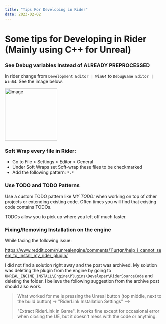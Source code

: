 ```yaml
---
title: "Tips For Developing in Rider"
date: 2023-02-02
---
```


# Some tips for Developing in Rider (Mainly using C++ for Unreal)

### See Debug variables Instead of ALREADY PREPROCESSED

In rider change from ```Development Editor | Win64``` to ```DebugGame Editor | Win64```. See the image below.

<img width="167" alt="image" src="https://onedrive.live.com/embed?resid=E87B3A3E0BB00F13%21115742&authkey=%21ADd-qwY6agdXf24&width=333&height=42">


### Soft Wrap every file in Rider:

- Go to File > Settings > Editor > General
- Under Soft Wraps set Soft-wrap these files to be checkmarked
- Add the following pattern: `*.*` 

### Use TODO and TODO Patterns

Use a custom TODO pattern like *MY TODO:* when working on top of other projects or extending existing code. Often times you will find that existing code contains TODOs.

TODOs allow you to pick up where you left off much faster.

### Fixing/Removing Installation on the engine
While facing the following issue:


https://www.reddit.com/r/unrealengine/comments/11urtgn/help_i_cannot_seem_to_install_my_rider_plugin/

 I did not find a solution right away and the post was archived. My solution was deleting the plugin from the engine by going to `UNREAL_ENGINE_INSTALL\Engine\Plugins\Developer\RiderSourceCode` and deleting the folder. I believe the following suggestion from the archive post should also work.

>What worked for me is pressing the Unreal button (top middle, next to the build button) -> "RiderLink Installation Settings" -->
>
>"Extract RiderLink in Game". It works fine except for occasional error when closing the UE, but it doesn't mess with the code or anything.


